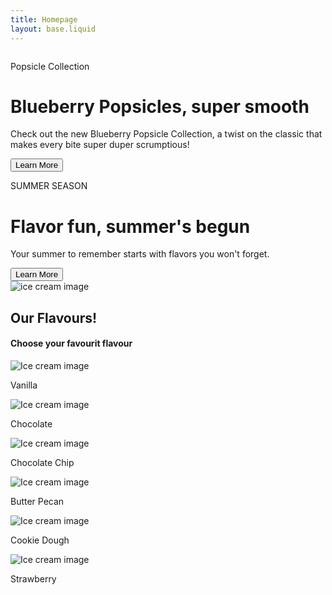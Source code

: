 ```yaml
---
title: Homepage
layout: base.liquid
---
```


<div class="w-full px-4 py-3 introduce_wrapper">
        <div class="max-w-[1240px] mx-auto grid md:grid-cols-2 container1">
            <img class="w-[500px] mx-auto" src="../../img/ice-cream15.jpg" alt="">
            <div class="introduce_container flex flex-col justify-center">
                <p class="introduce_p">Popsicle Collection</p>
                <h1 class="introduce_h1">Blueberry Popsicles, super smooth</h1>
                <p class="introduce_p2">Check out the new Blueberry Popsicle Collection, a twist on the classic that makes every bite super duper scrumptious!</p>
                <button class="button introduce_button">Learn More</button>
            </div>
        </div>
        <div class="max-w-[1240px] mx-auto grid md:grid-cols-2 container2">
            <div class="introduce_container flex flex-col justify-center ">
                <p class="introduce_p">SUMMER SEASON</p>
                <h1 class="introduce_h1">Flavor fun, summer's begun</h1>
                <p>Your summer to remember starts with flavors you won't forget.</p>
                <button class="button introduce_button">Learn More</button>
            </div>
            <img class="w-[500px] mx-auto container2_image" src="../../img/michael-dagonakis-oj7zb1kXgKc-unsplash.jpg" alt="ice cream image">
        </div>
        </div>
<section class="home_container">
    <h1>Our Flavours!</h1>
    <h4>Choose your favourit flavour</h4>
    <div class="home_container_wrapper">
            <div class="container_content">
            <div class="card">
                <img src="../../img/ice-cream3.jpg" class="card-img-top" alt="Ice cream image">
                <div class="card-body">
                  <p class="card-text">Vanilla</p>
                </div>
              </div>
              <div class="card">
                <img src="../../img/ice-cream4.jpg" class="card-img-top" alt="Ice cream image">
                <div class="card-body">
                  <p class="card-text">Chocolate</p>
                </div>
              </div>
              <div class="card" >
                <img src="../../img/ice-cream5.jpg" class="card-img-top" alt="Ice cream image">
                <div class="card-body">
                  <p class="card-text">Chocolate Chip</p>
                </div>
              </div>
              <div class="card" >
                <img src="../../img/ice-cream6.jpg" class="card-img-top" alt="Ice cream image">
                <div class="card-body">
                  <p class="card-text">Butter Pecan</p>
                </div>
              </div>
              <div class="card" >
                <img src="../../img/ice-cream7.jpg" class="card-img-top" alt="Ice cream image">
                <div class="card-body">
                  <p class="card-text">Cookie Dough</p>
                </div>
              </div>
              <div class="card" >
                <img src="../../img/ice-cream8.jpg" class="card-img-top" alt="Ice cream image">
                <div class="card-body">
                  <p class="card-text">Strawberry</p>
                </div>
              </div>
            </div>
    </div>
